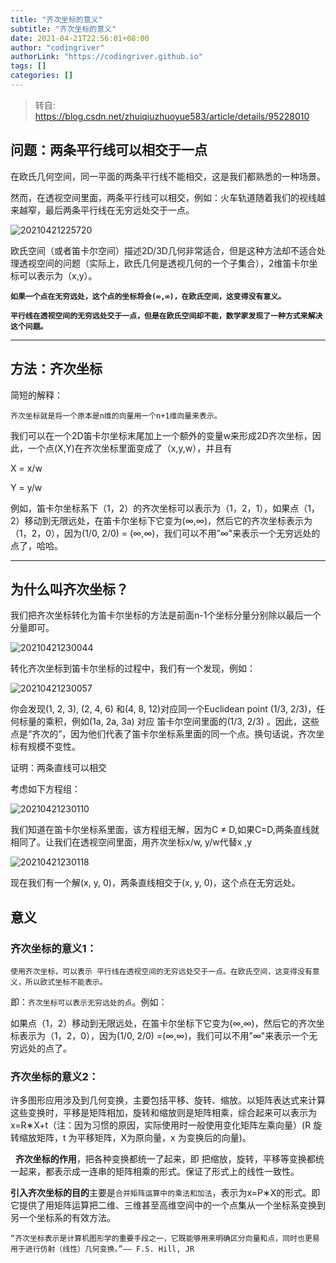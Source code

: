 ```yaml
---
title: "齐次坐标的意义"
subtitle: "齐次坐标的意义"
date: 2021-04-21T22:56:01+08:00
author: "codingriver"
authorLink: "https://codingriver.github.io"
tags: []
categories: []
---
```


<!--more-->
> 转自: <https://blog.csdn.net/zhuiqiuzhuoyue583/article/details/95228010>


## 问题：两条平行线可以相交于一点
在欧氏几何空间，同一平面的两条平行线不能相交，这是我们都熟悉的一种场景。

然而，在透视空间里面，两条平行线可以相交，例如：火车轨道随着我们的视线越来越窄，最后两条平行线在无穷远处交于一点。

![20210421225720](https://cdn.jsdelivr.net/gh/codingriver/cdn/texs/齐次坐标的意义/20210421225720.png)


欧氏空间（或者笛卡尔空间）描述2D/3D几何非常适合，但是这种方法却不适合处理透视空间的问题（实际上，欧氏几何是透视几何的一个子集合），2维笛卡尔坐标可以表示为（x,y）。

**`如果一个点在无穷远处，这个点的坐标将会(∞,∞)，在欧氏空间，这变得没有意义。`**

**`平行线在透视空间的无穷远处交于一点，但是在欧氏空间却不能，数学家发现了一种方式来解决这个问题。`**
 

---


## 方法：齐次坐标

简短的解释：

`齐次坐标就是将一个原本是n维的向量用一个n+1维向量来表示。`

我们可以在一个2D笛卡尔坐标末尾加上一个额外的变量w来形成2D齐次坐标，因此，一个点(X,Y)在齐次坐标里面变成了（x,y,w），并且有

X = x/w

Y = y/w

例如，笛卡尔坐标系下（1，2）的齐次坐标可以表示为（1，2，1），如果点（1，2）移动到无限远处，在笛卡尔坐标下它变为(∞,∞)，然后它的齐次坐标表示为（1，2，0），因为(1/0, 2/0) = (∞,∞)，我们可以不用”∞"来表示一个无穷远处的点了，哈哈。


---

## 为什么叫齐次坐标？

我们把齐次坐标转化为笛卡尔坐标的方法是前面n-1个坐标分量分别除以最后一个分量即可。

![20210421230044](https://cdn.jsdelivr.net/gh/codingriver/cdn/texs/齐次坐标的意义/20210421230044.png)

转化齐次坐标到笛卡尔坐标的过程中，我们有一个发现，例如：

![20210421230057](https://cdn.jsdelivr.net/gh/codingriver/cdn/texs/齐次坐标的意义/20210421230057.png)

你会发现(1, 2, 3), (2, 4, 6) 和(4, 8, 12)对应同一个Euclidean point (1/3, 2/3)，任何标量的乘积，例如(1a, 2a, 3a) 对应 笛卡尔空间里面的(1/3, 2/3) 。因此，这些点是“齐次的”，因为他们代表了笛卡尔坐标系里面的同一个点。换句话说，齐次坐标有规模不变性。

证明：两条直线可以相交

考虑如下方程组：

![20210421230110](https://cdn.jsdelivr.net/gh/codingriver/cdn/texs/齐次坐标的意义/20210421230110.png)

我们知道在笛卡尔坐标系里面，该方程组无解，因为C ≠ D,如果C=D,两条直线就相同了。让我们在透视空间里面，用齐次坐标x/w, y/w代替x ,y

![20210421230118](https://cdn.jsdelivr.net/gh/codingriver/cdn/texs/齐次坐标的意义/20210421230118.png)

现在我们有一个解(x, y, 0)，两条直线相交于(x, y, 0)，这个点在无穷远处。

## 意义

### 齐次坐标的意义1：

    使用齐次坐标，可以表示 平行线在透视空间的无穷远处交于一点。在欧氏空间，这变得没有意义，所以欧式坐标不能表示。

即：`齐次坐标可以表示无穷远处的点`。例如：

如果点（1，2）移动到无限远处，在笛卡尔坐标下它变为(∞,∞)，然后它的齐次坐标表示为（1，2，0），因为(1/0, 2/0) =(∞,∞)，我们可以不用”∞"来表示一个无穷远处的点了。

### 齐次坐标的意义2：

 许多图形应用涉及到几何变换，主要包括平移、旋转、缩放。以矩阵表达式来计算这些变换时，平移是矩阵相加，旋转和缩放则是矩阵相乘，综合起来可以表示为 x=R∗X+t（注：因为习惯的原因，实际使用时一般使用变化矩阵左乘向量）(R 旋转缩放矩阵，t 为平移矩阵，X为原向量，x 为变换后的向量)。

 
**齐次坐标的作用**，把各种变换都统一了起来，即 把缩放，旋转，平移等变换都统一起来，都表示成一连串的矩阵相乘的形式。保证了形式上的线性一致性。

**引入齐次坐标的目的**主要是`合并矩阵运算中的乘法和加法`，表示为x=P∗X的形式。即它提供了用矩阵运算把二维、三维甚至高维空间中的一个点集从一个坐标系变换到另一个坐标系的有效方法。

    “齐次坐标表示是计算机图形学的重要手段之一，它既能够用来明确区分向量和点，同时也更易用于进行仿射（线性）几何变换。”—— F.S. Hill, JR